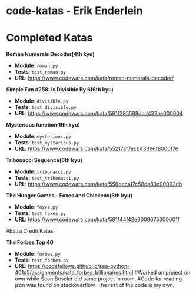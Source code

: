 # code-katas - Erik Enderlein

# Completed Katas

**Roman Numerals Decoder(4th kyu)**

- **Module**: `roman.py`
- **Tests**: `test_roman.py`
- **URL**: https://www.codewars.com/kata/roman-numerals-decoder/

**Simple Fun #258: Is Divisible By 6(6th kyu)**

- **Module**: `divisible.py`
- **Tests**: `test_divisible.py`
- **URL**: https://www.codewars.com/kata/5911385598dcd432ae000004

**Mysterious function(6th kyu)**

- **Module**: `mysterious.py`
- **Tests**: `test_mysterious.py`
- **URL**: https://www.codewars.com/kata/55217af7ecb43366f8000f76

**Tribonacci Sequence(6th kyu)**

- **Module**: `tribonacci.py`
- **Tests**: `test_tribonacci.py`
- **URL**: https://www.codewars.com/kata/556deca17c58da83c00002db

**The Hunger Games - Foxes and Chickens(6th kyu)**

- **Module**: `foxes.py`
- **Tests**: `test_foxes.py`
- **URL**: https://www.codewars.com/kata/591144f42e6009675300001f


#Extra Credit Katas

**The Forbes Top 40**

- **Module**: `forbes.py`
- **Tests**: `test_forbes.py`
- **URL**: https://codefellows.github.io/sea-python-401d5/assignments/kata_forbes_billionaires.html
    #Worked on project on own while Sean Beseler did same project in room. 
    #Code for reading json was found on stackoverflow. The rest of the code is my own.
